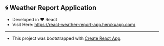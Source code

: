 ## :cyclone: Weather Report Application
  - Developed in :heart: React
  - Visit Here: https://react-weather-report-app.herokuapp.com/ 

----

 - This project was bootstrapped with [Create React App](https://github.com/facebook/create-react-app).
